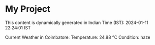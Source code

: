 # My Project

This content is dynamically generated in Indian Time (IST): 2024-01-11 22:24:01 IST


Current Weather in Coimbatore:
Temperature: 24.88 °C
Condition: haze
